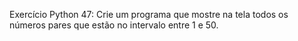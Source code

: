 Exercício Python 47: Crie um programa que mostre na tela todos os números pares que estão no intervalo entre 1 e 50.